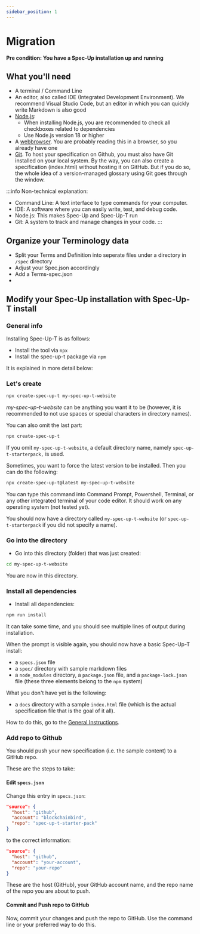 ```yaml
---
sidebar_position: 1
---
```


# Migration

**Pre condition: You have a Spec-Up installation up and running**


## What you'll need

- A terminal / Command Line
- An editor, also called IDE (Integrated Development Environment). We recommend Visual Studio Code, but an editor in which you can quickly write Markdown is also good
- [Node.js](https://nodejs.org/en/download/):
  - When installing Node.js, you are recommended to check all checkboxes related to dependencies
  - Use Node.js version 18 or higher
- A [webbrowser](https://en.wikipedia.org/wiki/Web_browser). You are probably reading this in a browser, so you already have one
- [Git](https://git-scm.com/). To host your specification on Github, you must also have Git installed on your local system. By the way, you can also create a specification (index.html) without hosting it on GitHub. But if you do so, the whole idea of a version-managed glossary using Git goes through the window.

:::info
Non-technical explanation:
- Command Line: A text interface to type commands for your computer.
- IDE: A software where you can easily write, test, and debug code.
- Node.js: This makes Spec-Up and Spec-Up-T run
- Git: A system to track and manage changes in your code.
:::

## Organize your Terminology data

- Split your Terms and Definition into seperate files under a directory in `/spec` directory
- Adjust your Spec.json accordingly
- Add a Terms-spec.json
- 

## Modify your Spec-Up installation with Spec-Up-T install

### General info

Installing Spec-Up-T is as follows:

- Install the tool via `npx`
- Install the spec-up-t package via `npm`

It is explained in more detail below:

### Let's create

```bash
npx create-spec-up-t my-spec-up-t-website
```

*my-spec-up-t-website* can be anything you want it to be (however, it is recommended to not use spaces or special characters in directory names).

You can also omit the last part:

```bash
npx create-spec-up-t
```

If you omit `my-spec-up-t-website`, a default directory name, namely `spec-up-t-starterpack,` is used.

Sometimes, you want to force the latest version to be installed. Then you can do the following:

```bash
npx create-spec-up-t@latest my-spec-up-t-website
```

You can type this command into Command Prompt, Powershell, Terminal, or any other integrated terminal of your code editor. It should work on any operating system (not tested yet).

You should now have a directory called `my-spec-up-t-website` (or `spec-up-t-starterpack` if you did not specify a name).

### Go into the directory

- Go into this directory (folder) that was just created:

```bash
cd my-spec-up-t-website
```

You are now in this directory.

### Install all dependencies

- Install all dependencies:

```bash
npm run install
```

It can take some time, and you should see multiple lines of output during installation.

When the prompt is visible again, you should now have a basic Spec-Up-T install:

- a `specs.json` file
- a `spec/` directory with sample markdown files
- a `node_modules` directory, a `package.json` file, and a `package-lock.json` file (these three elements belong to the `npm` system)

What you don't have yet is the following:

- a `docs` directory with a sample `index.html` file (which is the actual specification file that is the goal of it all).

How to do this, go to the [General Instructions](./command-line-menu.md).

### Add repo to Github

You should push your new specification (i.e. the sample content) to a GitHub repo.

These are the steps to take:

#### Edit `specs.json`

Change this entry in `specs.json`:

```json
"source": {
  "host": "github",
  "account": "blockchainbird",
  "repo": "spec-up-t-starter-pack"
}
```

to the correct information:

```json
"source": {
  "host": "github",
  "account": "your-account",
  "repo": "your-repo"
}
```

These are the host (GitHub), your GitHub account name, and the repo name of the repo you are about to push.

#### Commit and Push repo to GitHub

Now, commit your changes and push the repo to GitHub. Use the command line or your preferred way to do this.
